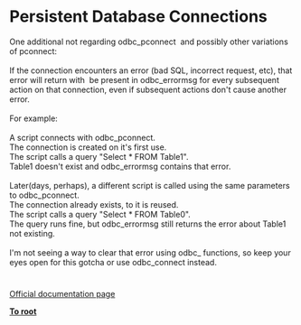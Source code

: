 # Persistent Database Connections




<div class="phpcode"><span class="html">
One additional not regarding odbc_pconnect&#xA0; and possibly other variations of pconnect:<br> <br>If the connection encounters an error (bad SQL, incorrect request, etc), that error will return with&#xA0; be present in odbc_errormsg for every subsequent action on that connection, even if subsequent actions don&apos;t cause another error.<br><br>For example:<br><br>A script connects with odbc_pconnect.<br>The connection is created on it&apos;s first use.<br>The script calls a query &quot;Select * FROM Table1&quot;.<br>Table1 doesn&apos;t exist and odbc_errormsg contains that error.<br><br>Later(days, perhaps), a different script is called using the same parameters to odbc_pconnect.<br>The connection already exists, to it is reused.<br>The script calls a query &quot;Select * FROM Table0&quot;.<br>The query runs fine, but odbc_errormsg still returns the error about Table1 not existing.<br><br>I&apos;m not seeing a way to clear that error using odbc_ functions, so keep your eyes open for this gotcha or use odbc_connect instead.</span>
</div>
  

#

[Official documentation page](https://www.php.net/manual/en/features.persistent-connections.php)

**[To root](/README.md)**
